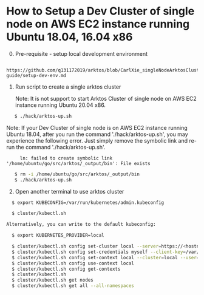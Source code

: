 # How to Setup a Dev Cluster of single node on AWS EC2 instance running Ubuntu 18.04, 16.04 x86 

0. Pre-requisite - setup local development environment
```
  https://github.com/q131172019/arktos/blob/CarlXie_singleNodeArktosCluster/docs/setup-guide/setup-dev-env.md
```

1. Run script to create a single arktos cluster

   Note: It is not support to start Arktos Cluster of single node on AWS EC2 instance running Ubuntu 20.04 x86.

```bash
   $ ./hack/arktos-up.sh
```

   Note: If your Dev Cluster of single node is on AWS EC2 instance running Ubuntu 18.04, after you run the command './hack/arktos-up.sh', you may experience the following error. Just simply remove the symbolic link and re-run the command './hack/arktos-up.sh'.

         ln: failed to create symbolic link '/home/ubuntu/go/src/arktos/_output/bin': File exists 

```bash
   $ rm -i /home/ubuntu/go/src/arktos/_output/bin
   $ ./hack/arktos-up.sh
```


2. Open another terminal to use arktos cluster
```bash
  $ export KUBECONFIG=/var/run/kubernetes/admin.kubeconfig

  $ cluster/kubectl.sh

Alternatively, you can write to the default kubeconfig:

  $ export KUBERNETES_PROVIDER=local

  $ cluster/kubectl.sh config set-cluster local --server=https://<hostname>:6443 --certificate-authority=/var/run/kubernetes/server-ca.crt
  $ cluster/kubectl.sh config set-credentials myself --client-key=/var/run/kubernetes/client-admin.key --client-certificate=/var/run/kubernetes/client-admin.crt
  $ cluster/kubectl.sh config set-context local --cluster=local --user=myself
  $ cluster/kubectl.sh config use-context local
  $ cluster/kubectl.sh config get-contexts
  $ cluster/kubectl.sh
  $ cluster/kubectl.sh get nodes
  $ cluster/kubectl.sh get all --all-namespaces
```
